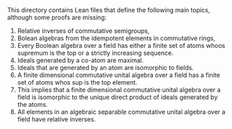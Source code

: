 This directory contains Lean files that define the following main topics, although some proofs are missing:
1. Relative inverses of commutative semigroups, 
2. Bolean algebras from the idempotent elements in commutative rings,
3. Every Boolean algebra over a field has either a finite set of atoms whoos supremum is the top or a strictly increasing sequence.
4. Ideals generated by a co-atom are maximal.
5. Ideals that are generated by an atom are isomorphic to fields.
6. A finite dimensional commutative unital algebra over a field has a finite set of atoms whos sup is the top element. 
7. This implies that a finite dimensional commutative unital algebra over a field is isomorphic to the unique direct product of ideals generated by the atoms.
8. All elements in an algebraic separable commutative unital algebra over a field have relative inverses.
